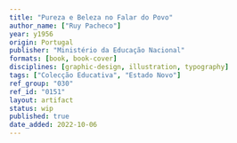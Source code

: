 ```yaml
---
title: "Pureza e Beleza no Falar do Povo"
author_name: ["Ruy Pacheco"]
year: y1956
origin: Portugal
publisher: "Ministério da Educação Nacional"
formats: [book, book-cover]
disciplines: [graphic-design, illustration, typography]
tags: ["Colecção Educativa", "Estado Novo"]
ref_group: "030"
ref_id: "0151"
layout: artifact
status: wip
published: true
date_added: 2022-10-06
---
```


